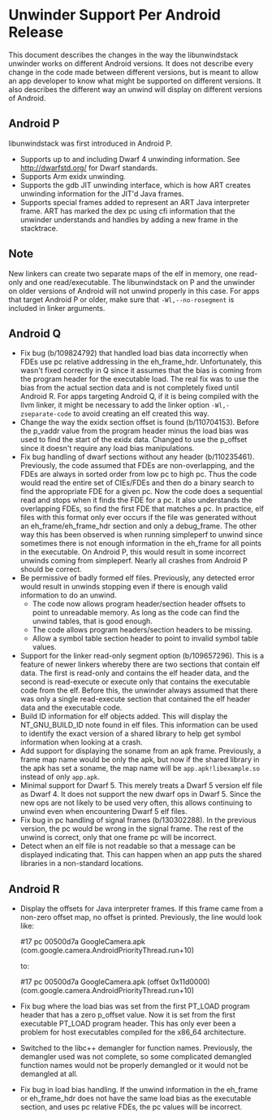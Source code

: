 # Unwinder Support Per Android Release
This document describes the changes in the way the libunwindstack
unwinder works on different Android versions. It does not describe
every change in the code made between different versions, but is
meant to allow an app developer to know what might be supported
on different versions. It also describes the different way an unwind
will display on different versions of Android.

## Android P
libunwindstack was first introduced in Android P.

* Supports up to and including Dwarf 4 unwinding information.
  See http://dwarfstd.org/ for Dwarf standards.
* Supports Arm exidx unwinding.
* Supports the gdb JIT unwinding interface, which is how ART creates unwinding
  information for the JIT'd Java frames.
* Supports special frames added to represent an ART Java interpreter frame.
  ART has marked the dex pc using cfi information that the unwinder
  understands and handles by adding a new frame in the stacktrace.

## Note
New linkers can create two separate maps of the elf in memory, one read-only
and one read/executable. The libunwindstack on P and the unwinder on older
versions of Android will not unwind properly in this case. For apps that
target Android P or older, make sure that `-Wl,--no-rosegment` is
included in linker arguments.

## Android Q
* Fix bug (b/109824792) that handled load bias data incorrectly when
  FDEs use pc relative addressing in the eh\_frame\_hdr.
  Unfortunately, this wasn't fixed correctly in Q since it assumes
  that the bias is coming from the program header for the executable
  load. The real fix was to use the bias from the actual section data and
  is not completely fixed until Android R. For apps targeting Android Q,
  if it is being compiled with the llvm linker, it might be necessary
  to add the linker option `-Wl,-zseparate-code` to avoid creating an elf
  created this way.
* Change the way the exidx section offset is found (b/110704153). Before
  the p\_vaddr value from the program header minus the load bias was used
  to find the start of the exidx data. Changed to use the p\_offset since
  it doesn't require any load bias manipulations.
* Fix bug handling of dwarf sections without any header (b/110235461).
  Previously, the code assumed that FDEs are non-overlapping, and the FDEs
  are always in sorted order from low pc to high pc. Thus the code would
  read the entire set of CIEs/FDEs and then do a binary search to find
  the appropriate FDE for a given pc. Now the code does a sequential read
  and stops when it finds the FDE for a pc. It also understands the
  overlapping FDEs, so find the first FDE that matches a pc. In practice,
  elf files with this format only ever occurs if the file was generated
  without an eh\_frame/eh\_frame\_hdr section and only a debug\_frame. The
  other way this has been observed is when running simpleperf to unwind since
  sometimes there is not enough information in the eh\_frame for all points
  in the executable. On Android P, this would result in some incorrect
  unwinds coming from simpleperf. Nearly all crashes from Android P should
  be correct.
* Be permissive of badly formed elf files. Previously, any detected error
  would result in unwinds stopping even if there is enough valid information
  to do an unwind.
  * The code now allows program header/section header offsets to point
    to unreadable memory. As long as the code can find the unwind tables,
    that is good enough.
  * The code allows program headers/section headers to be missing.
  * Allow a symbol table section header to point to invalid symbol table
    values.
* Support for the linker read-only segment option (b/109657296).
  This is a feature of newer linkers whereby there are two sections that
  contain elf data. The first is read-only and contains the elf header data,
  and the second is read-execute or execute only that
  contains the executable code from the elf. Before this, the unwinder
  always assumed that there was only a single read-execute section that
  contained the elf header data and the executable code.
* Build ID information for elf objects added. This will display the
  NT\_GNU\_BUILD\_ID note found in elf files. This information can be used
  to identify the exact version of a shared library to help get symbol
  information when looking at a crash.
* Add support for displaying the soname from an apk frame. Previously,
  a frame map name would be only the apk, but now if the shared library
  in the apk has set a soname, the map name will be `app.apk!libexample.so`
  instead of only `app.apk`.
* Minimal support for Dwarf 5. This merely treats a Dwarf 5 version
  elf file as Dwarf 4. It does not support the new dwarf ops in Dwarf 5.
  Since the new ops are not likely to be used very often, this allows
  continuing to unwind even when encountering Dwarf 5 elf files.
* Fix bug in pc handling of signal frames (b/130302288). In the previous
  version, the pc would be wrong in the signal frame. The rest of the
  unwind is correct, only that one frame pc will be incorrect.
* Detect when an elf file is not readable so that a message can be
  displayed indicating that. This can happen when an app puts the shared
  libraries in a non-standard locations.

## Android R
* Display the offsets for Java interpreter frames. If this frame came
  from a non-zero offset map, no offset is printed. Previously, the
  line would look like:

    #17 pc 00500d7a  GoogleCamera.apk (com.google.camera.AndroidPriorityThread.run+10)

  to:

    #17 pc 00500d7a  GoogleCamera.apk (offset 0x11d0000) (com.google.camera.AndroidPriorityThread.run+10)
* Fix bug where the load bias was set from the first PT\_LOAD program
  header that has a zero p\_offset value. Now it is set from the first
  executable PT\_LOAD program header. This has only ever been a problem
  for host executables compiled for the x86\_64 architecture.
* Switched to the libc++ demangler for function names. Previously, the
  demangler used was not complete, so some complicated demangled function
  names would not be properly demangled or it would not be demangled at all.
* Fix bug in load bias handling. If the unwind information in the eh\_frame
  or eh\_frame\_hdr does not have the same load bias as the executable section,
  and uses pc relative FDEs, the pc values will be incorrect.
